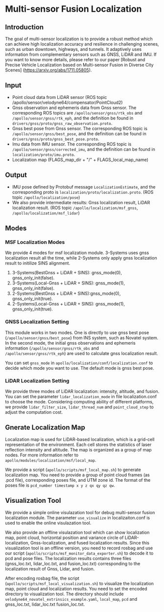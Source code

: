 # Multi-sensor Fusion Localization

## Introduction
  The goal of multi-sensor localization is to provide a robust method which can achieve high localization accuracy and resilience in challenging scenes, such as urban downtown, highways, and tunnels. It adaptively uses information from complementary sensors such as GNSS, LiDAR and IMU. If you want to know more details, please refer to our paper [Robust and Precise Vehicle Localization based on Multi-sensor Fusion in Diverse City Scenes] (https://arxiv.org/abs/1711.05805).

## Input
  * Point cloud data from LiDAR sensor (ROS topic /apollo/sensor/velodyne64/compensator/PointCloud2)
  * Gnss observation and ephemeris data from Gnss sensor. The corresponding ROS topics are `/apollo/sensor/gnss/rtk_obs` and `/apollo/sensor/gnss/rtk_eph`, and the definition be found in `drivers/gnss/proto/gnss_raw_observation.proto`.
  * Gnss best pose from Gnss sensor. The corresponding ROS topic is `/apollo/sensor/gnss/best_pose`, and the definition can be found in `drivers/gnss/proto/gnss_best_pose.proto`.
  * Imu data from IMU sensor. The corresponding ROS topic is `/apollo/sensor/gnss/corrected_imu`, and the definition can be found in `localization/proto/imu.proto`.
  * Localization map (FLAGS_map_dir + "/" + FLAGS_local_map_name)

## Output
  * IMU pose defined by Protobuf message `LocalizationEstimate`, and the corresponding proto is `localization/proto/localization.proto`. (ROS topic `/apollo/localization/pose`)
  * We also provide intermediate results: Gnss localization result, LiDAR localization result. (ROS topic `/apollo/localization/msf_gnss`, `/apollo/localization/msf_lidar`)

## Modes

### MSF Localization Modes
  We provide 4 modes for msf localization module. 3-Systems uses gnss localization result all the time, while 2-Systems only apply gnss localization result to initilize SINS alignment.
  1. 3-Systems(BestGnss + LiDAR + SINS): gnss_mode(0), gnss_only_init(false).
  2. 3-Systems(Local-Gnss + LiDAR + SINS): gnss_mode(1), gnss_only_init(false).
  3. 2-Systems(BestGnss + LiDAR + SINS):gnss_mode(0), gnss_only_init(true).
  4. 2-Systems(Local-Gnss + LiDAR + SINS): gnss_mode(1), gnss_only_init(true).

### GNSS Localization Setting
  This module works in two modes. One is directly to use gnss best pose (`/apollo/sensor/gnss/best_pose`) from INS system, such as Novatel system. In the second mode, the initial gnss observations and ephemeris information (`/apollo/sensor/gnss/rtk_obs` and `/apollo/sensor/gnss/rtk_eph`) are used to calculate gnss localization result.

  You can set `gnss_mode` in `apollo/localization/conf/localization.conf` to decide which mode you want to use. The default mode is gnss best pose.

### LiDAR Localization Setting
  We provide three modes of LiDAR localization: intensity, altitude, and fusion. You can set the parameter `lidar_localization_mode` in file localization.conf to choose the mode. Considering computing ability of different platforms, we provide `lidar_filter_size`, `lidar_thread_num` and `point_cloud_step` to adjust the computation cost.

## Gnerate Localization Map
  Localization map is used for LiDAR-based localization, which is a grid-cell representation of the environment. Each cell stores the statistics of laser reflection intensity and altitude. The map is organized as a group of map nodes. For more information refer to `apollo/modules/localization/msf/local_map`.

  We provide a script (`apollo/scripts/msf_local_map.sh`) to generate localization map. You need to provide a group of point cloud frames (as .pcd file), corresponding poses file, and UTM zone id. The format of the poses file is `pcd_number timestamp x y z qx qy qz qw`.

## Visualization Tool
  We provide a simple online visulazation tool for debug multi-sensor fusion localization module. The parameter `use_visualize` in localizaiton.conf is used to enable the online visulazation tool.

  We also provide an offline visulazation tool which can show localization map, point cloud, horizontal position and variance circle of LiDAR-localization, Gnss-localization, and fused localization results. Since this visualization tool is an offline version, you need to record rosbag and use our script (`apollo/scripts/msf_monitor_data_exporter.sh`) to decode it to pcd and pose files. The localization results contains three files (gnss_loc.txt, lidar_loc.txt, and fusion_loc.txt)  corresponding to the localization result of Gnss, Lidar, and fusion.

  After encoding rosbag file, the script (`apollo/scripts/msf_local_visualization.sh`) to visualize the localization map, point cloud and localization results. You need to set the encoded directory to visualization tool. The directory should include `velodyne64_novatel_extrinsics_example.yaml`,  `local_map`, `pcd` and gnss_loc.txt, lidar_loc.txt fusion_loc.txt.
